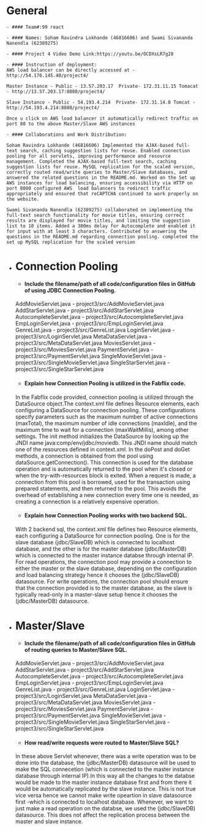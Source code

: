 # General
    - #### Team#:99 react
    
    - #### Names: Soham Ravindra Lokhande (46816606) and Swami Sivananda Nanendla (62389275)
    
    - #### Project 4 Video Demo Link:https://youtu.be/OCDXsLR7g28

    - #### Instruction of deployment:
    AWS load balancer can be directly accessed at - http://54.176.145.40/project4/

    Master Instance - Public - 13.57.203.17  Private- 172.31.11.15 Tomacat - http://13.57.203.17:8080/project4/

    Slave Instance - Public - 54.193.4.214  Private- 172.31.14.0 Tomcat - http://54.193.4.214:8080/project4/

    Once u click on AWS load balancer it automatically redirect traffic on port 80 to the above Master/Slave AWS instances

    - #### Collaborations and Work Distribution:

    Soham Ravindra Lokhande (46816606) Implemented the AJAX-based full-text search, caching suggestion lists for reuse. Enabled connection pooling for all servlets, improving performance and resource management. Completed the AJAX-based full-text search, caching suggestion lists for reuse. MySQL replication for the scaled version, correctly routed read/write queries to Master/Slave databases, and answered the related questions in the README.md. Worked on the Set up AWS instances for load balancing, ensuring accessibility via HTTP on port 8080 configured AWS  load balancers to redirect traffic appropriately and ensured that reCAPTCHA continued to work properly on the website.

    Swami Sivananda Nanendla (62389275) collaborated on implementing the full-text search functionality for movie titles, ensuring correct results are displayed for movie titles, and limiting the suggestion list to 10 items. Added a 300ms delay for Autocomplete and enabled it for input with at least 3 characters. Contributed to answering the questions in the README.md regarding connection pooling. completed the set up MySQL replication for the scaled version


- # Connection Pooling
    - #### Include the filename/path of all code/configuration files in GitHub of using JDBC Connection Pooling.
    AddMovieServlet.java - project3/src/AddMovieServlet.java
    AddStarServlet.java  - project3/src/AddStarServlet.java
    AutocompleteServlet.java - project3/src/AutocompleteServlet.java
    EmpLoginServlet.java - project3/src/EmpLoginServlet.java
    GenreList.java - project3/src/GenreList.java
    LoginServlet.java - project3/src/LoginServlet.java
    MetaDataServlet.java - project3/src/MetaDataServlet.java
    MoviesServlet.java - project3/src/MoviesServlet.java
    PaymentServlet.java - project3/src/PaymentServlet.java
    SingleMovieServlet.java - project3/src/SingleMovieServlet.java
    SingleStarServlet.java - project3/src/SingleStarServlet.java
    
    - #### Explain how Connection Pooling is utilized in the Fabflix code.
    In the Fabflix code provided, connection pooling is utilized through the DataSource object.The context.xml file defines  Resource elements, each configuring a DataSource for connection pooling. These configurations specify parameters such as the maximum number of active connections (maxTotal), the maximum number of idle connections (maxIdle), and the maximum time to wait for a connection (maxWaitMillis), among other settings. The init method initializes the DataSource by looking up the JNDI name java:comp/env/jdbc/moviedb. This JNDI name should match one of the resources defined in context.xml. 
    In the doPost and doGet methods, a connection is obtained from the pool using dataSource.getConnection(). This connection is used for the database operation and is automatically returned to the pool when it's closed or when the try-with-resources block is exited. When a request is made, a connection from this pool is borrowed, used for the transaction using prepared statements, and then returned to the pool. This avoids the overhead of establishing a new connection every time one is needed, as creating a connection is a relatively expensive operation.
    
    - #### Explain how Connection Pooling works with two backend SQL.
    With 2 backend sql, the context.xml file defines two Resource elements, each configuring a DataSource for connection pooling. One is for the slave database (jdbc/SlaveDB) which is connected to localhost database, and the other is for the master database (jdbc/MasterDB) which is connected to the master instance databse through internal IP. For read operations, the connection pool may provide a connection to either the master or the slave database, depending on the configuration and load balancing strategy hence it chooses the (jdbc/SlaveDB) datasource. For write operations, the connection pool should ensure that the connection provided is to the master database, as the slave is typically read-only in a master-slave setup hence it chooses the (jdbc/MasterDB) datasource.
    

- # Master/Slave
    - #### Include the filename/path of all code/configuration files in GitHub of routing queries to Master/Slave SQL.
    AddMovieServlet.java - project3/src/AddMovieServlet.java
    AddStarServlet.java  - project3/src/AddStarServlet.java
    AutocompleteServlet.java - project3/src/AutocompleteServlet.java
    EmpLoginServlet.java - project3/src/EmpLoginServlet.java
    GenreList.java - project3/src/GenreList.java
    LoginServlet.java - project3/src/LoginServlet.java
    MetaDataServlet.java - project3/src/MetaDataServlet.java
    MoviesServlet.java - project3/src/MoviesServlet.java
    PaymentServlet.java - project3/src/PaymentServlet.java
    SingleMovieServlet.java - project3/src/SingleMovieServlet.java
    SingleStarServlet.java - project3/src/SingleStarServlet.java

    - #### How read/write requests were routed to Master/Slave SQL?
    In these above Servlet whenever, there was a write operation was to be done into the database, the (jdbc/MasterDB) datasource will be used to make the SQL connecetion (which is connected to the master instance database through internal IP).In this way all the changes to the databse would be made to the master instance database first and from there it would be automatically replicated by the slave instance. This is not true vice versa hence we cannot make write opeartion in slave datasource first -which is connected to localhost database. Whenever, we want to just make a read operation on the databse, we used the (jdbc/SlaveDB) datasource. This does not affect the replication process between the master and slave instance.
    

